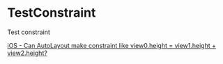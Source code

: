 # TestConstraint
Test constraint

[iOS - Can AutoLayout make constraint like view0.height = view1.height + view2.height?](http://stackoverflow.com/questions/43691158/ios-can-autolayout-make-constraint-like-view0-height-view1-height-view2-he)
